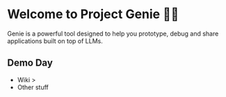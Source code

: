 # Welcome to Project Genie 🚀🤖

Genie is a powerful tool designed to help you prototype, debug and share applications built on top of LLMs.

## Demo Day

* Wiki >
* Other stuff
